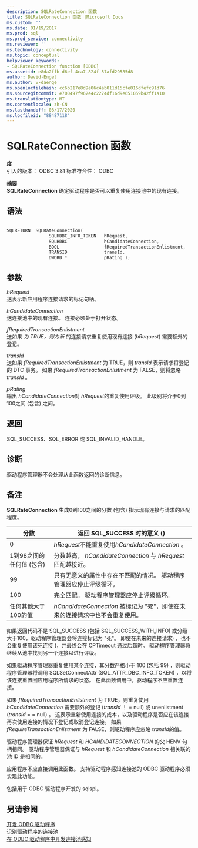 ```yaml
---
description: SQLRateConnection 函数
title: SQLRateConnection 函数 |Microsoft Docs
ms.custom: ''
ms.date: 01/19/2017
ms.prod: sql
ms.prod_service: connectivity
ms.reviewer: ''
ms.technology: connectivity
ms.topic: conceptual
helpviewer_keywords:
- SQLRateConnection function [ODBC]
ms.assetid: e8da2ffb-d6ef-4ca7-824f-57afd29585d8
author: David-Engel
ms.author: v-daenge
ms.openlocfilehash: cc6b217e8d9e06c4ab011d15cfe016dfefc91d76
ms.sourcegitcommit: e700497f962e4c2274df16d9e651059b42ff1a10
ms.translationtype: MT
ms.contentlocale: zh-CN
ms.lasthandoff: 08/17/2020
ms.locfileid: "88487118"
---
```

# <a name="sqlrateconnection-function"></a>SQLRateConnection 函数
**度**  
 引入的版本： ODBC 3.81 标准符合性： ODBC  
  
 **摘要**  
 **SQLRateConnection** 确定驱动程序是否可以重复使用连接池中的现有连接。  
  
## <a name="syntax"></a>语法  
  
```cpp
  
SQLRETURN  SQLRateConnection(  
                SQLHDBC_INFO_TOKEN   hRequest,  
                SQLHDBC              hCandidateConnection,  
                BOOL                 fRequiredTransactionEnlistment,  
                TRANSID              transId,  
                DWORD *              pRating );  
```  
  
## <a name="arguments"></a>参数  
 *hRequest*  
 送表示新应用程序连接请求的标记句柄。  
  
 *hCandidateConnection*  
 送连接池中的现有连接。 连接必须处于打开状态。  
  
 *fRequiredTransactionEnlistment*  
 送如果 *为 TRUE，则为新* 的连接请求重复使用现有连接 (*hRequest*) 需要额外的登记。  
  
 *transId*  
 送如果 *fRequiredTransactionEnlistment* 为 TRUE，则 *transId* 表示请求将登记的 DTC 事务。 如果 *fRequiredTransactionEnlistment* 为 FALSE，则将忽略 *transId* 。  
  
 *pRating*  
 输出 *hCandidateConnection*对 *hRequest*的重复使用评级。 此级别将介于0到100之间 (包含) 之间。  
  
## <a name="returns"></a>返回  
 SQL_SUCCESS、SQL_ERROR 或 SQL_INVALID_HANDLE。  
  
## <a name="diagnostics"></a>诊断  
 驱动程序管理器不会处理从此函数返回的诊断信息。  
  
## <a name="remarks"></a>备注  
 **SQLRateConnection** 生成0到100之间的分数 (包含) 指示现有连接与请求的匹配程度。  
  
|分数|返回 SQL_SUCCESS 时的意义 () |  
|-----------|-----------------------------------------------|  
|0|*hRequest*不能重复使用*hCandidateConnection* 。|  
|1到98之间的任何值 (包含) |分数越高， *hCandidateConnection* 与 *hRequest*匹配越接近。|  
|99|只有无意义的属性中存在不匹配的情况。  驱动程序管理器应停止评级循环。|  
|100|完全匹配。  驱动程序管理器应停止评级循环。|  
|任何其他大于100的值|*hCandidateConnection* 被标记为 "死"，即使在未来的连接请求中也不会重复使用。|  
  
 如果返回代码不是 SQL_SUCCESS (包括 SQL_SUCCESS_WITH_INFO) 或分级大于100，驱动程序管理器会将连接标记为 "死"。 即使在未来的连接请求) ，也不会重复使用该死连接 (，并最终会在 CPTimeout 通过后超时。 驱动程序管理器将继续从池中找到另一个连接以进行评级。  
  
 如果驱动程序管理器重复使用某个连接，其分数严格小于 100 (包括 99) ，则驱动程序管理器将调用 SQLSetConnectAttr (SQL_ATTR_DBC_INFO_TOKEN) ，以将该连接重置回应用程序所请求的状态。 在此函数调用中，驱动程序不应重置连接。  
  
 如果 *fRequiredTransactionEnlistment* 为 TRUE，则重复使用 *hCandidateConnection* 需要额外的登记 (*transId* ！ = null) 或 unenlistment (*transId* = = null) 。 这表示重新使用连接的成本，以及驱动程序是否应在该连接再次使用连接的情况下登记或取消登记连接。 如果 *fRequireTransactionEnlistment* 为 FALSE，则驱动程序应忽略 *transId*的值。  
  
 驱动程序管理器保证 *hRequest* 和 *HCANDIDATECONNECTION* 的父 HENV 句柄相同。 驱动程序管理器保证与 *hRequest* 和 *hCandidateConnection* 相关联的池 ID 是相同的。  
  
 应用程序不应直接调用此函数。 支持驱动程序感知连接池的 ODBC 驱动程序必须实现此功能。  
  
 包括用于 ODBC 驱动程序开发的 sqlspi。  
  
## <a name="see-also"></a>另请参阅  
 [开发 ODBC 驱动程序](../../../odbc/reference/develop-driver/developing-an-odbc-driver.md)   
 [识别驱动程序的连接池](../../../odbc/reference/develop-app/driver-aware-connection-pooling.md)   
 [在 ODBC 驱动程序中开发连接池感知](../../../odbc/reference/develop-driver/developing-connection-pool-awareness-in-an-odbc-driver.md)
